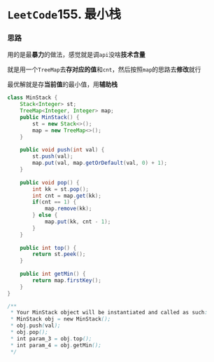 # `LeetCode`155. 最小栈

### 思路

用的是最**暴力**的做法，感觉就是调`api`没啥**技术含量**

就是用一个`TreeMap`去**存对应的值**和`cnt`，然后按照`map`的思路去**修改**就行

最优解就是存**当前值**的最小值，用**辅助栈**

```java
class MinStack {
    Stack<Integer> st;
    TreeMap<Integer, Integer> map; 
    public MinStack() {
        st = new Stack<>();
        map = new TreeMap<>();
    } 
    
    public void push(int val) {
        st.push(val);
        map.put(val, map.getOrDefault(val, 0) + 1);
    }
    
    public void pop() {
        int kk = st.pop();
        int cnt = map.get(kk);
        if(cnt == 1) {
            map.remove(kk);
        } else {
            map.put(kk, cnt - 1);
        }
    }
    
    public int top() {
        return st.peek();
    }
    
    public int getMin() {
        return map.firstKey(); 
    }
}

/**
 * Your MinStack object will be instantiated and called as such:
 * MinStack obj = new MinStack();
 * obj.push(val);
 * obj.pop();
 * int param_3 = obj.top();
 * int param_4 = obj.getMin();
 */
```

